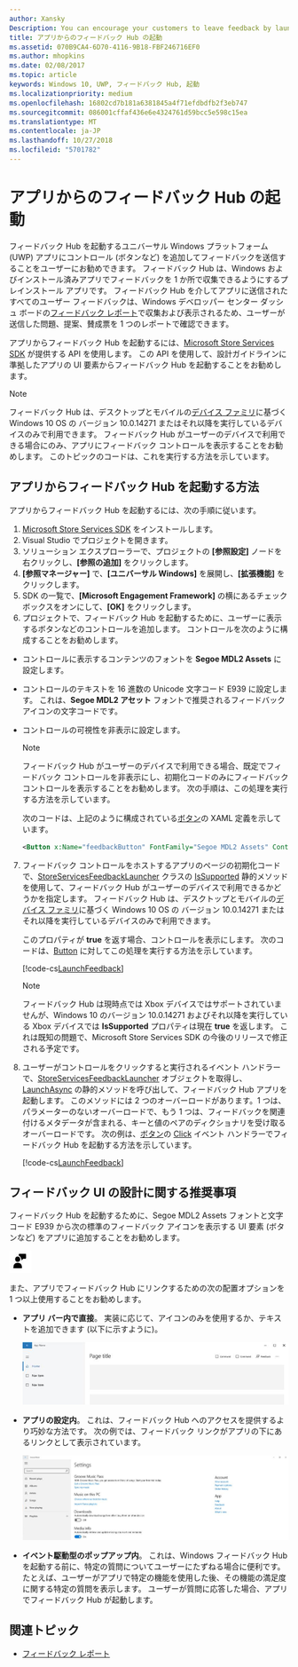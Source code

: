 ```yaml
---
author: Xansky
Description: You can encourage your customers to leave feedback by launching Feedback Hub from your app.
title: アプリからのフィードバック Hub の起動
ms.assetid: 070B9CA4-6D70-4116-9B18-FBF246716EF0
ms.author: mhopkins
ms.date: 02/08/2017
ms.topic: article
keywords: Windows 10, UWP, フィードバック Hub, 起動
ms.localizationpriority: medium
ms.openlocfilehash: 16802cd7b181a6381845a4f71efdbdfb2f3eb747
ms.sourcegitcommit: 086001cffaf436e6e4324761d59bcc5e598c15ea
ms.translationtype: MT
ms.contentlocale: ja-JP
ms.lasthandoff: 10/27/2018
ms.locfileid: "5701782"
---
```

# <a name="launch-feedback-hub-from-your-app"></a>アプリからのフィードバック Hub の起動

フィードバック Hub を起動するユニバーサル Windows プラットフォーム (UWP) アプリにコントロール (ボタンなど) を追加してフィードバックを送信することをユーザーにお勧めできます。 フィードバック Hub は、Windows およびインストール済みアプリでフィードバックを 1 か所で収集できるようにするプレインストール アプリです。 フィードバック Hub を介してアプリに送信されたすべてのユーザー フィードバックは、Windows デベロッパー センター ダッシュ ボードの[フィードバック レポート](../publish/feedback-report.md)で収集および表示されるため、ユーザーが送信した問題、提案、賛成票を 1 つのレポートで確認できます。

アプリからフィードバック Hub を起動するには、[Microsoft Store Services SDK](http://aka.ms/store-em-sdk) が提供する API を使用します。 この API を使用して、設計ガイドラインに準拠したアプリの UI 要素からフィードバック Hub を起動することをお勧めします。

> [!NOTE]
> フィードバック Hub は、デスクトップとモバイルの[デバイス ファミリ](https://msdn.microsoft.com/windows/uwp/get-started/universal-application-platform-guide#device-families)に基づく Windows 10 OS の バージョン 10.0.14271 またはそれ以降を実行しているデバイスのみで利用できます。 フィードバック Hub がユーザーのデバイスで利用できる場合にのみ、アプリにフィードバック コントロールを表示することをお勧めします。 このトピックのコードは、これを実行する方法を示しています。

## <a name="how-to-launch-feedback-hub-from-your-app"></a>アプリからフィードバック Hub を起動する方法

アプリからフィードバック Hub を起動するには、次の手順に従います。

1. [Microsoft Store Services SDK](microsoft-store-services-sdk.md#install-the-sdk) をインストールします。
2. Visual Studio でプロジェクトを開きます。
3. ソリューション エクスプローラーで、プロジェクトの **[参照設定]** ノードを右クリックし、**[参照の追加]** をクリックします。
4. **[参照マネージャー]** で、**[ユニバーサル Windows]** を展開し、**[拡張機能]** をクリックします。
5. SDK の一覧で、**[Microsoft Engagement Framework]** の横にあるチェック ボックスをオンにして、**[OK]** をクリックします。
6. プロジェクトで、フィードバック Hub を起動するために、ユーザーに表示するボタンなどのコントロールを追加します。 コントロールを次のように構成することをお勧めします。
  * コントロールに表示するコンテンツのフォントを **Segoe MDL2 Assets** に設定します。
  * コントロールのテキストを 16 進数の Unicode 文字コード E939 に設定します。 これは、**Segoe MDL2 アセット** フォントで推奨されるフィードバック アイコンの文字コードです。
  * コントロールの可視性を非表示に設定します。
    > [!NOTE]
    > フィードバック Hub がユーザーのデバイスで利用できる場合、既定でフィードバック コントロールを非表示にし、初期化コードのみにフィードバック コントロールを表示することをお勧めします。 次の手順は、この処理を実行する方法を示しています。

    次のコードは、上記のように構成されている[ボタン](https://docs.microsoft.com/uwp/api/Windows.UI.Xaml.Controls.Button)の XAML 定義を示しています。

    ```XML
    <Button x:Name="feedbackButton" FontFamily="Segoe MDL2 Assets" Content="&#xE939;" HorizontalAlignment="Left" Margin="138,352,0,0" VerticalAlignment="Top" Visibility="Collapsed"  Click="feedbackButton_Click"/>
    ```

7. フィードバック コントロールをホストするアプリのページの初期化コードで、[StoreServicesFeedbackLauncher](https://docs.microsoft.com/uwp/api/microsoft.services.store.engagement.storeservicesfeedbacklauncher) クラスの [IsSupported](https://docs.microsoft.com/uwp/api/microsoft.services.store.engagement.storeservicesfeedbacklauncher.issupported) 静的メソッドを使用して、フィードバック Hub がユーザーのデバイスで利用できるかどうかを指定します。 フィードバック Hub は、デスクトップとモバイルの[デバイス ファミリ](https://msdn.microsoft.com/windows/uwp/get-started/universal-application-platform-guide#device-families)に基づく Windows 10 OS の バージョン 10.0.14271 またはそれ以降を実行しているデバイスのみで利用できます。

    このプロパティが **true** を返す場合、コントロールを表示にします。 次のコードは、[Button](https://msdn.microsoft.com/library/windows/apps/windows.ui.xaml.controls.button.aspx) に対してこの処理を実行する方法を示しています。

    [!code-cs[LaunchFeedback](./code/StoreSDKSamples/cs/FeedbackPage.xaml.cs#ToggleFeedbackVisibility)]
      > [!NOTE]
      > フィードバック Hub は現時点では Xbox デバイスではサポートされていませんが、Windows 10 のバージョン 10.0.14271 およびそれ以降を実行している Xbox デバイスでは **IsSupported** プロパティは現在 **true** を返します。 これは既知の問題で、Microsoft Store Services SDK の今後のリリースで修正される予定です。  

8. ユーザーがコントロールをクリックすると実行されるイベント ハンドラーで、[StoreServicesFeedbackLauncher](https://docs.microsoft.com/uwp/api/microsoft.services.store.engagement.storeservicesfeedbacklauncher) オブジェクトを取得し、[LaunchAsync](https://docs.microsoft.com/uwp/api/microsoft.services.store.engagement.storeservicesfeedbacklauncher.launchasync) の静的メソッドを呼び出して、フィードバック Hub アプリを起動します。 このメソッドには 2 つのオーバーロードがあります。1 つは、パラメーターのないオーバーロードで、もう 1 つは、フィードバックを関連付けるメタデータが含まれる、キーと値のペアのディクショナリを受け取るオーバーロードです。 次の例は、[ボタン](https://docs.microsoft.com/uwp/api/Windows.UI.Xaml.Controls.Button)の [Click](https://docs.microsoft.com/uwp/api/windows.ui.xaml.controls.primitives.buttonbase.click) イベント ハンドラーでフィードバック Hub を起動する方法を示しています。

    [!code-cs[LaunchFeedback](./code/StoreSDKSamples/cs/FeedbackPage.xaml.cs#FeedbackButtonClick)]

## <a name="design-recommendations-for-your-feedback-ui"></a>フィードバック UI の設計に関する推奨事項

フィードバック Hub を起動するために、Segoe MDL2 Assets フォントと文字コード E939 から次の標準のフィードバック アイコンを表示する UI 要素 (ボタンなど) をアプリに追加することをお勧めします。

![フィードバック アイコン](images/feedback_icon.PNG)

また、アプリでフィードバック Hub にリンクするための次の配置オプションを 1 つ以上使用することをお勧めします。
* **アプリ バー内で直接**。 実装に応じて、アイコンのみを使用するか、テキストを追加できます (以下に示すように)。

  ![フィードバック アイコン](images/feedback_appbar_placement.png)

* **アプリの設定内**。 これは、フィードバック Hub へのアクセスを提供するより巧妙な方法です。 次の例では、フィードバック リンクがアプリの下にあるリンクとして表示されています。

  ![フィードバック アイコン](images/feedback_settings_placement.png)

* **イベント駆動型のポップアップ内**。 これは、Windows フィードバック Hub を起動する前に、特定の質問についてユーザーにたずねる場合に便利です。 たとえば、ユーザーがアプリで特定の機能を使用した後、その機能の満足度に関する特定の質問を表示します。 ユーザーが質問に応答した場合、アプリでフィードバック Hub が起動します。


## <a name="related-topics"></a>関連トピック

* [フィードバック レポート](../publish/feedback-report.md)
